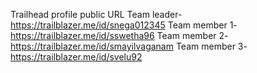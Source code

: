 

Trailhead profile public URL
Team leader-https://trailblazer.me/id/snega012345
Team member 1-https://trailblazer.me/id/sswetha96
Team member 2-https://trailblazer.me/id/smayilvaganam
Team member 3-https://trailblazer.me/id/svelu92
